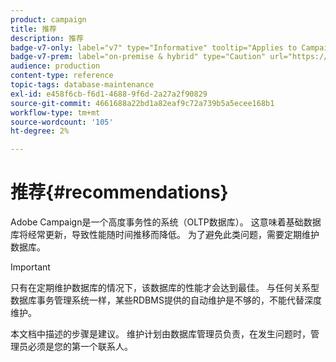 ```yaml
---
product: campaign
title: 推荐
description: 推荐
badge-v7-only: label="v7" type="Informative" tooltip="Applies to Campaign Classic v7 only"
badge-v7-prem: label="on-premise & hybrid" type="Caution" url="https://experienceleague.adobe.com/docs/campaign-classic/using/installing-campaign-classic/architecture-and-hosting-models/hosting-models-lp/hosting-models.html" tooltip="Applies to on-premise and hybrid deployments only"
audience: production
content-type: reference
topic-tags: database-maintenance
exl-id: e458f6cb-f6d1-4688-9f6d-2a27a2f90829
source-git-commit: 4661688a22bd1a82eaf9c72a739b5a5ecee168b1
workflow-type: tm+mt
source-wordcount: '105'
ht-degree: 2%

---
```


# 推荐{#recommendations}



Adobe Campaign是一个高度事务性的系统（OLTP数据库）。 这意味着基础数据库将经常更新，导致性能随时间推移而降低。 为了避免此类问题，需要定期维护数据库。

>[!IMPORTANT]
>
>只有在定期维护数据库的情况下，该数据库的性能才会达到最佳。 与任何关系型数据库事务管理系统一样，某些RDBMS提供的自动维护是不够的，不能代替深度维护。
>  
>本文档中描述的步骤是建议。 维护计划由数据库管理员负责，在发生问题时，管理员必须是您的第一个联系人。
